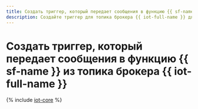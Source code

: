 ```yaml
---
title: Создать триггер, который передает сообщения в функцию {{ sf-name }} из топика брокера {{ iot-full-name }}
description: Создайте триггер для топика брокера {{ iot-full-name }} для обработки копии сообщений в функции {{ sf-name }}.
---
```


# Создать триггер, который передает сообщения в функцию {{ sf-name }} из топика брокера {{ iot-full-name }}

{% include [iot-core](../../../_includes/functions/iot-core-trigger-broker-create.md) %}